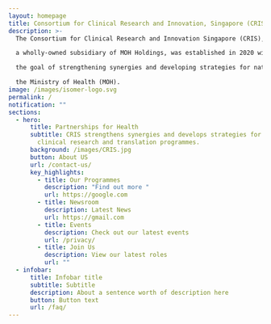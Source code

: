 ```yaml
---
layout: homepage
title: Consortium for Clinical Research and Innovation, Singapore (CRIS)
description: >-
  The Consortium for Clinical Research and Innovation Singapore (CRIS),

  a wholly-owned subsidiary of MOH Holdings, was established in 2020 with

  the goal of strengthening synergies and developing strategies for national clinical research and translation programmes that are under the stewardship of

  the Ministry of Health (MOH).
image: /images/isomer-logo.svg
permalink: /
notification: ""
sections:
  - hero:
      title: Partnerships for Health
      subtitle: CRIS strengthens synergies and develops strategies for national
        clinical research and translation programmes.
      background: /images/CRIS.jpg
      button: About US
      url: /contact-us/
      key_highlights:
        - title: Our Programmes
          description: "Find out more "
          url: https://google.com
        - title: Newsroom
          description: Latest News
          url: https://gmail.com
        - title: Events
          description: Check out our latest events
          url: /privacy/
        - title: Join Us
          description: View our latest roles
          url: ""
  - infobar:
      title: Infobar title
      subtitle: Subtitle
      description: About a sentence worth of description here
      button: Button text
      url: /faq/
---
```


